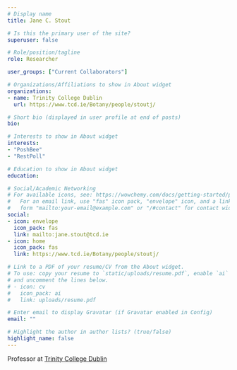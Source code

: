 ```yaml
---
# Display name
title: Jane C. Stout

# Is this the primary user of the site?
superuser: false

# Role/position/tagline
role: Researcher

user_groups: ["Current Collaborators"]

# Organizations/Affiliations to show in About widget
organizations:
- name: Trinity College Dublin
  url: https://www.tcd.ie/Botany/people/stoutj/

# Short bio (displayed in user profile at end of posts)
bio:

# Interests to show in About widget
interests:
- "PoshBee"
- "RestPoll"

# Education to show in About widget
education:

# Social/Academic Networking
# For available icons, see: https://wowchemy.com/docs/getting-started/page-builder/#icons
#   For an email link, use "fas" icon pack, "envelope" icon, and a link in the
#   form "mailto:your-email@example.com" or "/#contact" for contact widget.
social:
- icon: envelope
  icon_pack: fas
  link: mailto:jane.stout@tcd.ie
- icon: home
  icon_pack: fas
  link: https://www.tcd.ie/Botany/people/stoutj/

# Link to a PDF of your resume/CV from the About widget.
# To use: copy your resume to `static/uploads/resume.pdf`, enable `ai` icons in `params.toml`,
# and uncomment the lines below.
# - icon: cv
#   icon_pack: ai
#   link: uploads/resume.pdf

# Enter email to display Gravatar (if Gravatar enabled in Config)
email: ""

# Highlight the author in author lists? (true/false)
highlight_name: false
---
```


Professor at [Trinity College Dublin](https://www.tcd.ie/Botany/people/stoutj/)